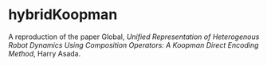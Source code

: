 # hybridKoopman

A reproduction of the paper Global, _Unified Representation of Heterogenous Robot Dynamics Using Composition Operators: A Koopman Direct Encoding Method_, Harry Asada.
